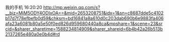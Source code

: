 我的手机  16:20:20
http://mp.weixin.qq.com/s?__biz=MjM5ODY4ODIxOA==&mid=2653208751&idx=1&sn=c8687dde5c4102b17d7f78efbefb0d59&chksm=bd16841a8a610d0c203dab690b6e9883fa406afa23a6081b80a5e50f0ed826d959680440a8ca&mpshare=1&scene=23&srcid=&sharer_sharetime=1588234814909&sharer_shareid=6b4b42a26b513b2137265e480a0e0b4d#rd